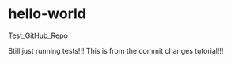 hello-world
===========

Test_GitHub_Repo


Still just running tests!!! This is from the commit changes tutorial!!!
